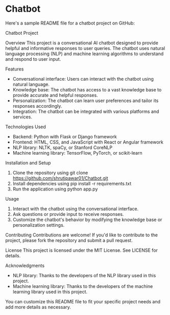 # Chatbot
Here's a sample README file for a chatbot project on GitHub:

Chatbot Project

Overview
This project is a conversational AI chatbot designed to provide helpful and informative responses to user queries. The chatbot uses natural language processing (NLP) and machine learning algorithms to understand and respond to user input.

Features
- Conversational interface: Users can interact with the chatbot using natural language.
- Knowledge base: The chatbot has access to a vast knowledge base to provide accurate and helpful responses.
- Personalization: The chatbot can learn user preferences and tailor its responses accordingly.
- Integration: The chatbot can be integrated with various platforms and services.

Technologies Used
- Backend: Python with Flask or Django framework
- Frontend: HTML, CSS, and JavaScript with React or Angular framework
- NLP library: NLTK, spaCy, or Stanford CoreNLP
- Machine learning library: TensorFlow, PyTorch, or scikit-learn

Installation and Setup
1. Clone the repository using git clone https://github.com/shrutipawar01/Chatbot.git
2. Install dependencies using pip install -r requirements.txt
3. Run the application using python app.py

Usage
1. Interact with the chatbot using the conversational interface.
2. Ask questions or provide input to receive responses.
3. Customize the chatbot's behavior by modifying the knowledge base or personalization settings.

Contributing
Contributions are welcome! If you'd like to contribute to the project, please fork the repository and submit a pull request.

License
This project is licensed under the MIT License. See LICENSE for details.

Acknowledgments
- NLP library: Thanks to the developers of the NLP library used in this project.
- Machine learning library: Thanks to the developers of the machine learning library used in this project.

You can customize this README file to fit your specific project needs and add more details as necessary.
